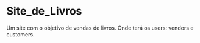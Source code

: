 # Site_de_Livros
Um site com o objetivo de vendas de livros. Onde terá os users: vendors e customers.
